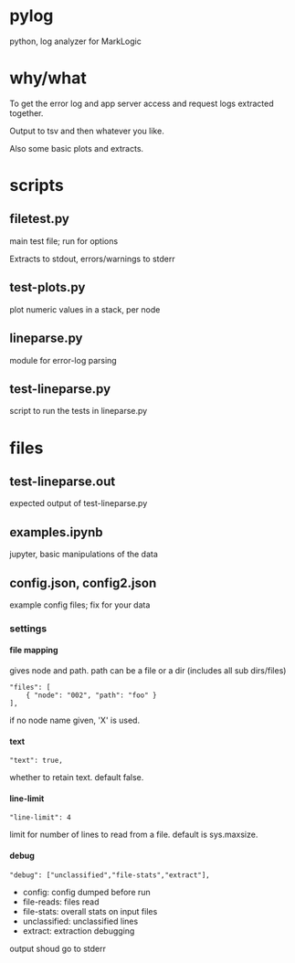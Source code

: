 # pylog
python, log analyzer for MarkLogic

# why/what

To get the error log and app server access and request logs extracted together.

Output to tsv and then whatever you like.

Also some basic plots and extracts.

# scripts

## filetest.py

main test file; run for options

Extracts to stdout, errors/warnings to stderr

## test-plots.py

plot numeric values in a stack, per node

## lineparse.py

module for error-log parsing

## test-lineparse.py

script to run the tests in lineparse.py

# files

## test-lineparse.out

expected output of test-lineparse.py

## examples.ipynb

jupyter, basic manipulations of the data

## config.json, config2.json

example config files; fix for your data

### settings

#### file mapping

gives node and path.  path can be a file or a dir (includes all sub dirs/files)

    "files": [
        { "node": "002", "path": "foo" }
    ],

if no node name given, 'X' is used.

#### text

    "text": true,

whether to retain text.  default false.

#### line-limit

    "line-limit": 4

limit for number of lines to read from a file.  default is sys.maxsize.

#### debug

    "debug": ["unclassified","file-stats","extract"],

- config:  config dumped before run
- file-reads:  files read
- file-stats:  overall stats on input files
- unclassified:  unclassified lines
- extract:  extraction debugging

output shoud go to stderr
